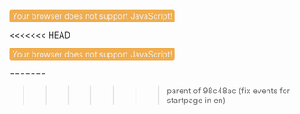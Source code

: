 ###
<space></space>

<noscript><div id="spacestatus" style="font-size:100%;"><span style="color:#f2f2f2; background-color:#f0ad4e; padding:3px 5px 3px 5px; border-radius:4px;display:inline-block;">Your browser does not support JavaScript!</span></div>
</noscript> 

<script type="text/javascript">
jQuery('<div id="spacestatus" style="font-size:100%;"></div><div style="font-size: 100%; margin-top: 0.5ex; margin-bottom: 2.5ex;" id="spacestatus_sm"></div>').insertBefore(jQuery('space').first());
jQuery.get('https://eigenbaukombinat.de/status/status.json?' + jQuery.now(), function(resp) {

if (resp['state']['open']) {
   jQuery('#spacestatus').html('<span style="color:#f2f2f2; background-color:#5cb85c; padding:3px 5px 3px 5px; border-radius:4px; display:inline-block;">Eigenbaukombinat is <span id="howlong"></span> open</span>');

jQuery.get('https://eigenbaukombinat.de/status/openuntil.json?' + jQuery.now(), function(resp) {
  if (resp['closetime'] != null) {
      jQuery('#howlong').html(' until '+ 
resp['closetime'] +' o\'clock ');
  }
 });
 } else {
    jQuery('#spacestatus').html('<span style="color:#f2f2f2; background-color:#f0ad4e; padding:3px 5px 3px 5px; border-radius:4px;display:inline-block;">Eigenbaukombinat is closed.</span>');
};
});
</script>
<<<<<<< HEAD

<termin>
 <noscript><div id="spacestatus" style="font-size:100%;">
  <span style="color:#f2f2f2; background-color:#f0ad4e; padding:3px 5px 3px 5px; border-radius:4px;display:inline-block;">Your browser does not support JavaScript!</span>
  </div>
 </noscript>
</termin>

<script type="text/javascript">
jQuery('<div id="termin" ></div>').insertBefore(jQuery('termin').first())
jQuery.get('https://eigenbaukombinat.de/api/kalender', function(resp) {
var json = '';
for(var i = 0; i < 3; i++){
  //url verlinken, wenn vorhanden
  if (resp[i].url) {
    summary = '<a href="'+resp[i].url+'">'+resp[i].summary+'</a>';
  } else {
    summary = resp[i].summary;
  }
  //enddate nur anzeigen, wenn != startdate
  if (resp[i].startdate != resp[i].enddate) {
    enddate = ' '+resp[i].enddate;
  } else {
    enddate = '';
  }
  json = json + '<tr><td>' + resp[i].startdate + '</td><td>' + resp[i].starttime + '</td><td> - </td><td>' +  resp[i].enddate + '</td><td>' + resp[i].endtime + '</td><td>' +  summary + '</td></tr>'

  };
  jQuery('#termin').html('<span padding:3px 5px 3px 5px; border-radius:4px; display:inline-block;"><span id="termin"><table cellspacing="0" cellpadding="0" border="0">' + json + '</table></span></span>');
});
</script>
=======
>>>>>>> parent of 98c48ac (fix events for startpage in en)
